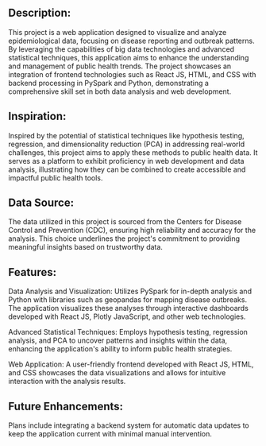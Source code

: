 ## Description:

This project is a web application designed to visualize and analyze epidemiological data, focusing on disease reporting and outbreak patterns. By leveraging the capabilities of big data technologies and advanced statistical techniques, this application aims to enhance the understanding and management of public health trends. The project showcases an integration of frontend technologies such as React JS, HTML, and CSS with backend processing in PySpark and Python, demonstrating a comprehensive skill set in both data analysis and web development.

## Inspiration: 

Inspired by the potential of statistical techniques like hypothesis testing, regression, and dimensionality reduction (PCA) in addressing real-world challenges, this project aims to apply these methods to public health data. It serves as a platform to exhibit proficiency in web development and data analysis, illustrating how they can be combined to create accessible and impactful public health tools.

## Data Source:

The data utilized in this project is sourced from the Centers for Disease Control and Prevention (CDC), ensuring high reliability and accuracy for the analysis. This choice underlines the project's commitment to providing meaningful insights based on trustworthy data.

## Features:

Data Analysis and Visualization: Utilizes PySpark for in-depth analysis and Python with libraries such as geopandas for mapping disease outbreaks. The application visualizes these analyses through interactive dashboards developed with React JS, Plotly JavaScript, and other web technologies.

Advanced Statistical Techniques: Employs hypothesis testing, regression analysis, and PCA to uncover patterns and insights within the data, enhancing the application's ability to inform public health strategies.

Web Application: A user-friendly frontend developed with React JS, HTML, and CSS showcases the data visualizations and allows for intuitive interaction with the analysis results.

## Future Enhancements:

Plans include integrating a backend system for automatic data updates to keep the application current with minimal manual intervention.
